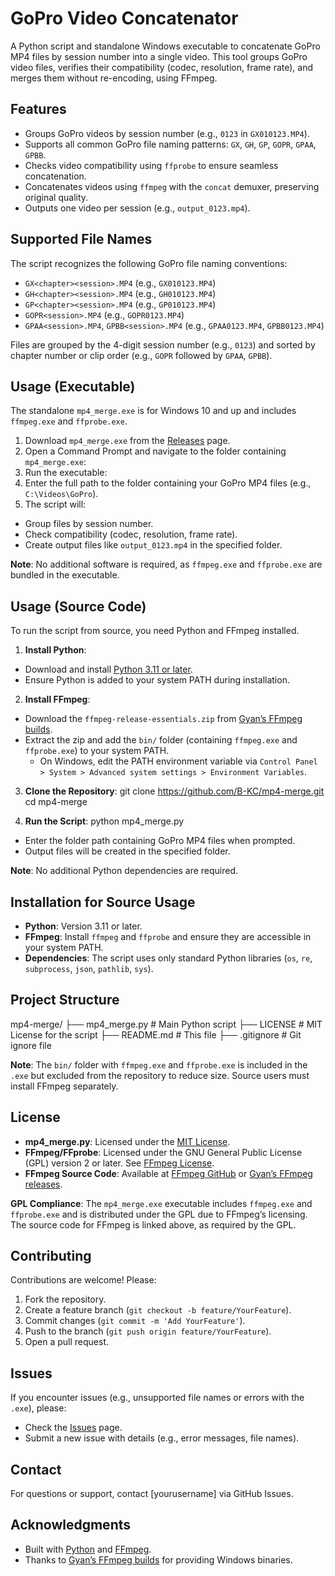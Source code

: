 # GoPro Video Concatenator

A Python script and standalone Windows executable to concatenate GoPro MP4 files by session number into a single video. This tool groups GoPro video files, verifies their compatibility (codec, resolution, frame rate), and merges them without re-encoding, using FFmpeg.

## Features
- Groups GoPro videos by session number (e.g., `0123` in `GX010123.MP4`).
- Supports all common GoPro file naming patterns: `GX`, `GH`, `GP`, `GOPR`, `GPAA`, `GPBB`.
- Checks video compatibility using `ffprobe` to ensure seamless concatenation.
- Concatenates videos using `ffmpeg` with the `concat` demuxer, preserving original quality.
- Outputs one video per session (e.g., `output_0123.mp4`).

## Supported File Names
The script recognizes the following GoPro file naming conventions:
- `GX<chapter><session>.MP4` (e.g., `GX010123.MP4`)
- `GH<chapter><session>.MP4` (e.g., `GH010123.MP4`)
- `GP<chapter><session>.MP4` (e.g., `GP010123.MP4`)
- `GOPR<session>.MP4` (e.g., `GOPR0123.MP4`)
- `GPAA<session>.MP4`, `GPBB<session>.MP4` (e.g., `GPAA0123.MP4`, `GPBB0123.MP4`)

Files are grouped by the 4-digit session number (e.g., `0123`) and sorted by chapter number or clip order (e.g., `GOPR` followed by `GPAA`, `GPBB`).

## Usage (Executable)
The standalone `mp4_merge.exe` is for Windows 10 and up and includes `ffmpeg.exe` and `ffprobe.exe`.

1. Download `mp4_merge.exe` from the [Releases](https://github.com/B-KC/mp4_merge/releases) page.
2. Open a Command Prompt and navigate to the folder containing `mp4_merge.exe`:
3. Run the executable:
4. Enter the full path to the folder containing your GoPro MP4 files (e.g., `C:\Videos\GoPro`).
5. The script will:
- Group files by session number.
- Check compatibility (codec, resolution, frame rate).
- Create output files like `output_0123.mp4` in the specified folder.

**Note**: No additional software is required, as `ffmpeg.exe` and `ffprobe.exe` are bundled in the executable.

## Usage (Source Code)
To run the script from source, you need Python and FFmpeg installed.

1. **Install Python**:
- Download and install [Python 3.11 or later](https://www.python.org/downloads/).
- Ensure Python is added to your system PATH during installation.

2. **Install FFmpeg**:
- Download the `ffmpeg-release-essentials.zip` from [Gyan’s FFmpeg builds](https://www.gyan.dev/ffmpeg/builds/).
- Extract the zip and add the `bin/` folder (containing `ffmpeg.exe` and `ffprobe.exe`) to your system PATH.
  - On Windows, edit the PATH environment variable via `Control Panel > System > Advanced system settings > Environment Variables`.

3. **Clone the Repository**:
   git clone https://github.com/B-KC/mp4-merge.git
   cd mp4-merge
   
4. **Run the Script**:
 python mp4_merge.py
- Enter the folder path containing GoPro MP4 files when prompted.
- Output files will be created in the specified folder.

**Note**: No additional Python dependencies are required.

## Installation for Source Usage
- **Python**: Version 3.11 or later.
- **FFmpeg**: Install `ffmpeg` and `ffprobe` and ensure they are accessible in your system PATH.
- **Dependencies**: The script uses only standard Python libraries (`os`, `re`, `subprocess`, `json`, `pathlib`, `sys`).

## Project Structure
mp4-merge/
├── mp4_merge.py         # Main Python script
├── LICENSE              # MIT License for the script
├── README.md            # This file
├── .gitignore           # Git ignore file


**Note**: The `bin/` folder with `ffmpeg.exe` and `ffprobe.exe` is included in the `.exe` but excluded from the repository to reduce size. Source users must install FFmpeg separately.

## License
- **mp4_merge.py**: Licensed under the [MIT License](./LICENSE).
- **FFmpeg/FFprobe**: Licensed under the GNU General Public License (GPL) version 2 or later. See [FFmpeg License](https://ffmpeg.org/legal.html).
- **FFmpeg Source Code**: Available at [FFmpeg GitHub](https://github.com/FFmpeg/FFmpeg) or [Gyan’s FFmpeg releases](https://github.com/GyanD/codexffmpeg/releases).

**GPL Compliance**: The `mp4_merge.exe` executable includes `ffmpeg.exe` and `ffprobe.exe` and is distributed under the GPL due to FFmpeg’s licensing. The source code for FFmpeg is linked above, as required by the GPL.

## Contributing
Contributions are welcome! Please:
1. Fork the repository.
2. Create a feature branch (`git checkout -b feature/YourFeature`).
3. Commit changes (`git commit -m 'Add YourFeature'`).
4. Push to the branch (`git push origin feature/YourFeature`).
5. Open a pull request.

## Issues
If you encounter issues (e.g., unsupported file names or errors with the `.exe`), please:
- Check the [Issues](https://github.com/yourusername/mp4-merge/issues) page.
- Submit a new issue with details (e.g., error messages, file names).

## Contact
For questions or support, contact [yourusername] via GitHub Issues.

## Acknowledgments
- Built with [Python](https://www.python.org/) and [FFmpeg](https://ffmpeg.org/).
- Thanks to [Gyan’s FFmpeg builds](https://www.gyan.dev/ffmpeg/builds/) for providing Windows binaries.

